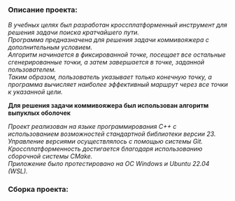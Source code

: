 ### Описание проекта:  

*В учебных целях был разработан кроссплатформенный инструмент для решения задачи поиска кратчайшего пути.  
Программа предназначена для решения задачи коммивояжера с дополнительным условием.  
Алгоритм начинается в фиксированной точке, посещает все остальные сгенерированные точки, а затем завершается в точке, заданной пользователем.  
Таким образом, пользователь указывает только конечную точку, а программа вычисляет наиболее эффективный маршрут через все точки к указанной цели.*  

**Для решения задачи коммивояжера был использован алгоритм выпуклых оболочек**  

*Проект реализован на языке программирования C++ с использованием возможностей стандартной библиотеки версии 23.
Управление версиями осуществлялось с помощью системы Git.  
Кроссплатформенность достигается благодаря использованию сборочной системы CMake.  
Приложение было протестировано на OC Windows и Ubuntu 22.04 (WSL).*  

### Сборка проекта:  
